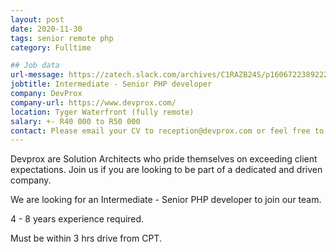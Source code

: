 ```yaml
---
layout: post
date: 2020-11-30
tags: senior remote php
category: Fulltime

## Job data
url-message: https://zatech.slack.com/archives/C1RAZB24S/p1606722389222700
jobtitle: Intermediate - Senior PHP developer
company: DevProx
company-url: https://www.devprox.com/
location: Tyger Waterfront (fully remote)
salary: +- R40 000 to R50 000
contact: Please email your CV to reception@devprox.com or feel free to DM
---
```


Devprox are Solution Architects who pride themselves on exceeding client expectations. Join us if you are looking to be part of a dedicated and driven company.

We are looking for an Intermediate - Senior PHP developer to join our team.

4 - 8 years experience required.

Must be within 3 hrs drive from CPT.
